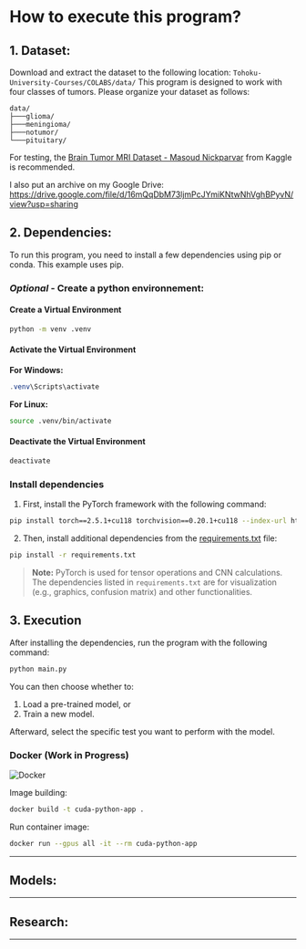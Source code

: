 # How to execute this program?

## 1. Dataset:
Download and extract the dataset to the following location: ```Tohoku-University-Courses/COLABS/data/```
This program is designed to work with four classes of tumors. Please organize your dataset as follows:
```
data/
├───glioma/
├───meningioma/
├───notumor/
└───pituitary/
```
For testing, the [Brain Tumor MRI Dataset - Masoud Nickparvar](https://www.kaggle.com/datasets/masoudnickparvar/brain-tumor-mri-dataset) from Kaggle is recommended.

I also put an archive on my Google Drive: https://drive.google.com/file/d/16mQqDbM73ljmPcJYmiKNtwNhVghBPyvN/view?usp=sharing

## 2. Dependencies:
To run this program, you need to install a few dependencies using pip or conda. This example uses pip.

### *Optional* - Create a python environnement:
#### Create a Virtual Environment
```bash
python -m venv .venv
```

#### Activate the Virtual Environment
**For Windows:**
```powershell
.venv\Scripts\activate
```
**For Linux:**
```bash
source .venv/bin/activate
```

#### Deactivate the Virtual Environment
```bash
deactivate
```

### Install dependencies
1. First, install the PyTorch framework with the following command:
```bash
pip install torch==2.5.1+cu118 torchvision==0.20.1+cu118 --index-url https://download.pytorch.org/whl/cu118
```

2. Then, install additional dependencies from the [requirements.txt](requirements.txt) file:
```bash
pip install -r requirements.txt
```

> **Note:** PyTorch is used for tensor operations and CNN calculations. The dependencies listed in `requirements.txt` are for visualization (e.g., graphics, confusion matrix) and other functionalities.


## 3. Execution
After installing the dependencies, run the program with the following command:
```sh
python main.py
```

You can then choose whether to:
1. Load a pre-trained model, or
2. Train a new model.

Afterward, select the specific test you want to perform with the model.


### Docker (Work in Progress)
![Docker](https://img.shields.io/badge/docker-%230db7ed.svg?style=for-the-badge&logo=docker&logoColor=white)

Image building:
```sh
docker build -t cuda-python-app .
```

Run container image:
```sh
docker run --gpus all -it --rm cuda-python-app
```

---

## Models:


---

## Research:


---